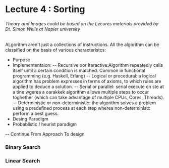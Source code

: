 # Lecture 4 : Sorting 
###### Theory and Images could be based on the Lecures materials provided by Dt. Simon Wells at Napier university


ALgorithm aren't just a collections of instructions. All the algorithm can be classified on the basis
of various characteristcs:
* Purpose
* Implemententaion: 
    -- Recursive oor Iteractive:Algorithm repeatedly calls itself until a certain
        condition is matched. Common in functional programming (e.g. Haskell, Erlang)
    -- Logical or procedural: a logical algorithm has problem expresses in terms of axioms, to which rules are applied to deduce a solution. 
    -- Serial or parallel: serial execute on ste at a tine wgerea a oarakkek algorithm allows multiple steps to occur toghether (which can take advantage of multiple CPUs, Cores, Threads). 
    -- Deterministic or non-deterministic: the algorithm solves a problem using a predefined process at each step wherea non-deterministc perform a best guess. 
* Desing Paradigm
* Probablistic / heurist paradigm 

-- Continue From Approach To design 

### Binary Search 


### Linear Search 

